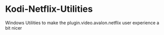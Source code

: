 Kodi-Netflix-Utilities
======================

Windows Utilities to make the plugin.video.avalon.netflix user experience a bit nicer
